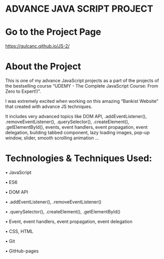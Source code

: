 # ADVANCE JAVA SCRIPT PROJECT

# Go to the Project Page
https://gulcanc.github.io/JS-2/

# About the Project
This is one of my advance JavaScript projects as a part of the projects of the bestselling course “UDEMY - The Complete JavaScript Course: From Zero to Expert!)”. 

I was extremely excited when working on this amazing “Bankist Website” that created with advance JS techniques.

It includes very advanced topics like 
DOM API, .addEventListener(), .removeEventListener(), .querySelector(), .createElement(), .getElementById(),
events, event handlers, event propagation, event delegation, building tabbed component, lazy loading images,
pop-up window, slider, smooth scrolling animation ... 

# Technologies & Techniques Used:
•	JavaScript

•	ES6

•	DOM API

•	.addEventListener(), .removeEventListener()

•	.querySelector(), .createElement(), .getElementById()

•	Event, event handlers, event propagation, event delegation

•	CSS, HTML

•	Git

•	GitHub-pages
